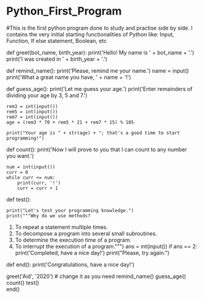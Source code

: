 # Python_First_Program
#This is the first python program done to study and practise side by side. I contains the very initial starting functionalities of Python like:  Input, Function, If else statement, Boolean, etc

def greet(bot_name, birth_year):
    print('Hello! My name is ' + bot_name + '.')
    print('I was created in ' + birth_year + '.')


def remind_name():
    print('Please, remind me your name.')
    name = input()
    print('What a great name you have, ' + name + '!')


def guess_age():
    print('Let me guess your age.')
    print('Enter remainders of dividing your age by 3, 5 and 7.')

    rem3 = int(input())
    rem5 = int(input())
    rem7 = int(input())
    age = (rem3 * 70 + rem5 * 21 + rem7 * 15) % 105

    print("Your age is " + str(age) + "; that's a good time to start programming!")


def count():
    print('Now I will prove to you that I can count to any number you want.')

    num = int(input())
    curr = 0
    while curr <= num:
        print(curr, '!')
        curr = curr + 1


def test():
    
    print("Let's test your programming knowledge.")
    print("""Why do we use methods?
1. To repeat a statement multiple times.
2. To decompose a program into several small subroutines.
3. To determine the execution time of a program.
4. To interrupt the execution of a program.""")
    ans = int(input())
    if ans == 2:
        print('Completed, have a nice day!')
    print("Please, try again.")


def end():
    print('Congratulations, have a nice day!')


greet('Aid', '2020')  # change it as you need
remind_name()
guess_age()
count()
test()  
end()
